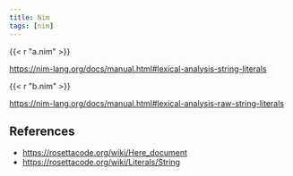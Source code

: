 ```yaml
---
title: Nim
tags: [nim]
---
```


{{< r "a.nim" >}}

<https://nim-lang.org/docs/manual.html#lexical-analysis-string-literals>

{{< r "b.nim" >}}

<https://nim-lang.org/docs/manual.html#lexical-analysis-raw-string-literals>

## References

- <https://rosettacode.org/wiki/Here_document>
- <https://rosettacode.org/wiki/Literals/String>
